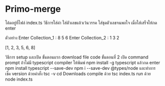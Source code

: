 # Primo-merge
โค้ดอยู่ที่ไฟล์ index.ts
วิธีการใส่ค่า
ใส่ตัวเลขแล้วเว้นวรรค ใส่ชุดตัวเลขจนพอใจ เมื่อใส่เสร็จให้กด enter

ตัวอย่าง
Enter Collection_1 : 8 5 6
Enter Collection_2 : 1 3 2

[1, 2, 3, 5, 6, 8]

วิธีการ setup และเปิด
ขั้นตอนแรก download file code
ขั้นตอนที่ 2 เปิด command prompt
ถ้าไม่มี typescript compiler
ให้พิมพ์ npm install -g typescript แล้วกด enter
npm install typescript --save-dev
npm i --save-dev @types/node
และทำการ เช็ค version ด้วยคำสั่ง tsc -v
cd Downloads
compile ด้วย tsc index.ts
run ด้วย node index.ts


